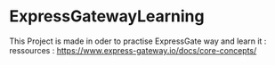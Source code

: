 # ExpressGatewayLearning
This Project is made in oder to practise ExpressGate way and learn it : ressources : https://www.express-gateway.io/docs/core-concepts/
